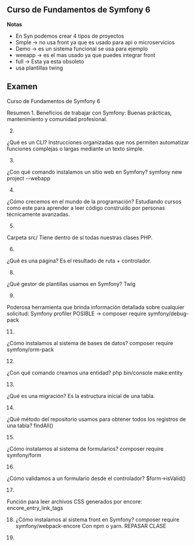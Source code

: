 ## Curso de Fundamentos de Symfony 6

**Notas** 
- En Syn podemos crear 4 tipos de proyectos
- Smple -> no usa front ya que es usado para api o microservicios 
- Demo -> es un sistema funcional se usa para ejemplo
- weeapp -> es el mas usado ya que puedes integrar front
- full -> Esta ya esta obsoleto
- usa plantillas twing


## Examen 

Curso de Fundamentos de Symfony 6

Resumen
1.
Beneficios de trabajar con Symfony:
Buenas prácticas, mantenimiento y comunidad profesional.

2.
¿Qué es un CLI?
Instrucciones organizadas que nos permiten automatizar funciones complejas o largas mediante un texto simple.

3.
¿Con qué comando instalamos un sitio web en Symfony?
symfony new project --webapp

4.
¿Cómo crecemos en el mundo de la programación?
Estudiando cursos como este para aprender a leer código construido por personas técnicamente avanzadas.

5.
Carpeta src/
Tiene dentro de sí todas nuestras clases PHP.

6.
¿Qué es una página?
Es el resultado de ruta + controlador.

8.
¿Qué gestor de plantillas usamos en Symfony?
Twig

9.
Poderosa herramienta que brinda información detallada sobre cualquier solicitud:
Symfony profiler
POSIBLE  -> composer require symfony/debug-pack


11.
¿Cómo instalamos al sistema de bases de datos?
composer require symfony/orm-pack

12.
¿Con qué comando creamos una entidad?
php bin/console make:entity

13.
¿Qué es una migración?
Es la estructura inicial de una tabla.

14.
¿Qué método del repositorio usamos para obtener todos los registros de una tabla?
findAll()

15.
¿Cómo instalamos al sistema de formularios?
composer require symfony/form

16.
¿Cómo validamos a un formulario desde el controlador?
$form->isValid()

17.
Función para leer archivos CSS generados por encore:
encore_entry_link_tags

18. ¿Cómo instalamos al sistema front en Symfony?
composer require symfony/webpack-encore
Con npm o yarn.
REPASAR CLASE 

20. 
